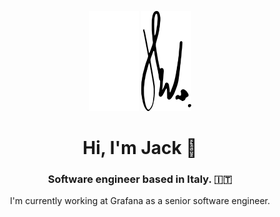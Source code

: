 <p align="center">
<img width="80px" src="./jbw-dark.svg#gh-dark-mode-only" />
<img width="80px" src="./jbw-light.svg#gh-light-mode-only" /> 
</p>


<h1 align="center">Hi, I'm Jack 👋</h1>
<h3 align="center">Software engineer based in Italy. 🇮🇹</h3>

<p align="center">I'm currently working at Grafana as a senior software engineer.</p>
